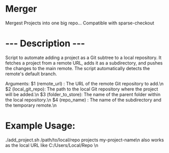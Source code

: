 # Merger
Mergest Projects into one big repo... Compatible with sparse-checkout 

# --- Description ---
Script to automate adding a project as a Git subtree to a local repository.
It fetches a project from a remote URL, adds it as a subdirectory, and
pushes the changes to the main remote. The script automatically detects the
remote's default branch.

Arguments:
   $1 (remote_url)    : The URL of the remote Git repository to add.\n
   $2 (local_git_repo): The path to the local Git repository where the project will be added.\n
   $3 (folder_to_store): The name of the parent folder within the local repository.\n
   $4 (repo_name)     : The name of the subdirectory and the temporary remote.\n

# Example Usage:
   ./add_project.sh <URL> /path/to/local/repo projects my-project-name\n
   <URL> also works as the local URL like C:/Users/Local/Repo \n
